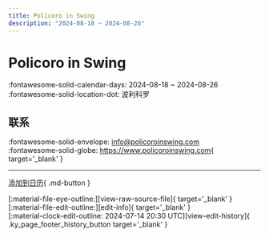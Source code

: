 ```yaml
---
title: Policoro in Swing
description: "2024-08-18 ~ 2024-08-26"
---
```


# Policoro in Swing 

:fontawesome-solid-calendar-days: 2024-08-18 ~ 2024-08-26  
:fontawesome-solid-location-dot: 波利科罗  

## 联系

:fontawesome-solid-envelope: <info@policoroinswing.com>  
:fontawesome-solid-globe: <https://www.policoroinswing.com>{ target='_blank' }  

---

[添加到日历](https://swing.news/ics/zh-Hans/2024/it/policoro-in-swing-2024.ics){ .md-button }

<div class="ky_page_footer" markdown>
<div class="ky_page_footer_trailing" markdown="span">
[:material-file-eye-outline:][view-raw-source-file]{ target='_blank' }
[:material-file-edit-outline:][edit-info]{ target='_blank' }
</div>
<div class="ky_page_footer_leading" markdown="span">
[:material-clock-edit-outline: 2024-07-14 20:30 UTC][view-edit-history]{ .ky_page_footer_history_button target='_blank' }
</div>
</div>

[view-raw-source-file]: https://github.com/swingdance/events/blob/main/2024/it/policoro-in-swing-2024.json "查看原始源文件"
[edit-info]: https://github.com/swingdance/events/issues/new?assignees=&labels=update+event&projects=&template=03-update_entity.yml&title=%5B2024%2Fit%5D%20Policoro%20in%20Swing&region=it&year=2024&id=policoro-in-swing-2024&name=Policoro%20in%20Swing&org_id= "编辑信息"

[view-edit-history]: https://github.com/swingdance/events/commits/main/2024/it/policoro-in-swing-2024.json "查看编辑历史"
